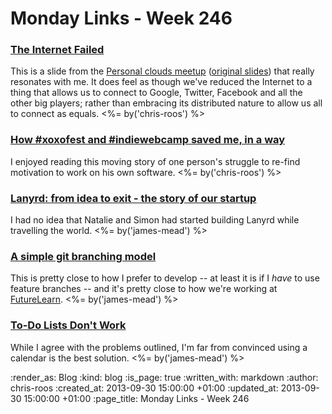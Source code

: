 Monday Links - Week 246
==================

### [The Internet Failed](http://werd.io/2013/whoa-the-internet-failed-pcloud-indieweb)

This is a slide from the [Personal clouds meetup](https://personalclouds5.eventbrite.com/) ([original slides](http://www.slideshare.net/JohnBurnham1/pcloud)) that really resonates with me. It does feel as though we've reduced the Internet to a thing that allows us to connect to Google, Twitter, Facebook and all the other big players; rather than embracing its distributed nature to allow us all to connect as equals. <%= by('chris-roos') %>


### [How #xoxofest and #indiewebcamp saved me, in a way](http://werd.io/entry/5243114abed7de2970c0b2b7/how-xoxofest-and-indiewebcamp-saved-me-in-a-way)

I enjoyed reading this moving story of one person's struggle to re-find motivation to work on his own software. <%= by('chris-roos') %>


### [Lanyrd: from idea to exit - the story of our startup](http://blog.natbat.net/post/61658401806/lanyrd-from-idea-to-exit-the-story-of-our-startup?utm_source=hackernewsletter&utm_medium=email)

I had no idea that Natalie and Simon had started building Lanyrd while travelling the world. <%= by('james-mead') %>


### [A simple git branching model](https://gist.github.com/jbenet/ee6c9ac48068889b0912)

This is pretty close to how I prefer to develop -- at least it is if I _have_ to use feature branches -- and it's pretty close to how we're working at [FutureLearn](https://www.futurelearn.com/). <%= by('james-mead') %>


### [To-Do Lists Don't Work](http://blogs.hbr.org/2012/01/to-do-lists-dont-work/)

While I agree with the problems outlined, I'm far from convinced using a calendar is the best solution. <%= by('james-mead') %>


:render_as: Blog
:kind: blog
:is_page: true
:written_with: markdown
:author: chris-roos
:created_at: 2013-09-30 15:00:00 +01:00
:updated_at: 2013-09-30 15:00:00 +01:00
:page_title: Monday Links - Week 246
